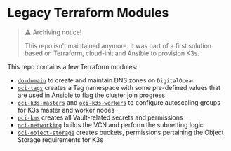 # Legacy Terraform Modules

> :warning: Archiving notice!
>
> This repo isn't maintained anymore. It was part of a first solution based on Terraform, cloud-init and Ansible to provision K3s. 

This repo contains a few Terraform modules:
* [`do-domain`](./modules/do-domain/) to create and maintain DNS zones on `DigitalOcean`
* [`oci-tags`](./modules/oci-tags/) creates a Tag namespace with some pre-defined values that are used in Ansible to flag the cluster join progress
* [`oci-k3s-masters`](./modules/oci-k3s-masters) and [`oci-k3s-workers`](./modules/oci-k3s-workers/) to configure autoscaling groups for K3s master and worker nodes
* [`oci-kms`](./modules/oci-kms/) creates all Vault-related secrets and permissions
* [`oci-networking`](./modules/oci-networking/) builds the VCN and perform the subnetting logic
* [`oci-object-storage`](./modules/oci-object-storage/) creates buckets, permissions pertaining the Object Storage requirements for K3s